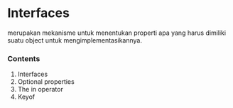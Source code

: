# Interfaces
merupakan mekanisme untuk menentukan properti apa yang harus dimiliki suatu object untuk mengimplementasikannya.

### Contents
1. Interfaces
2. Optional properties
3. The in operator
4. Keyof

